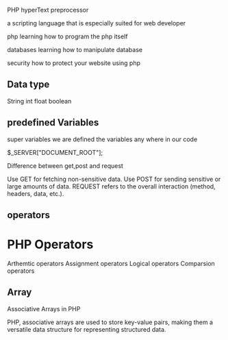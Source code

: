 PHP hyperText preprocessor

a scripting language that is especially suited for web developer

php
learning how to program the php itself

databases
learning how to manipulate database

security 
how to protect your website using php

## Data type
String
int
float
boolean

## predefined Variables
super variables we are defined the variables any where in our code 

$_SERVER["DOCUMENT_ROOT"];


Difference between get,post and request

Use GET for fetching non-sensitive data.
Use POST for sending sensitive or large amounts of data.
REQUEST refers to the overall interaction (method, headers, data, etc.).

## operators


# PHP Operators

Arthemtic operators
Assignment operators
Logical operators
Comparsion operators

## Array


Associative Arrays in PHP

PHP, associative arrays are used to store key-value pairs, making them a versatile data structure for representing structured data.
